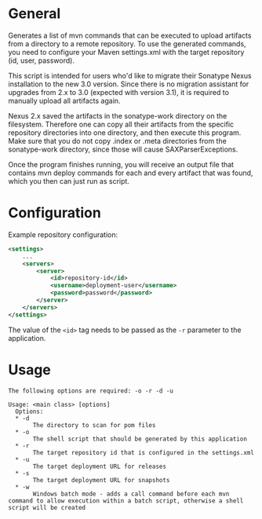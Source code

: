 # General
Generates a list of mvn commands that can be executed to upload artifacts from a directory to a
remote repository. To use the generated commands, you need to configure your Maven settings.xml with
the target repository (id, user, password).

This script is intended for users who'd like to migrate their Sonatype Nexus installation to the new 3.0 
version. Since there is no migration assistant for upgrades from 2.x to 3.0 (expected with version 3.1), 
it is required to manually upload all artifacts again.

Nexus 2.x saved the artifacts in the sonatype-work directory on the filesystem. Therefore one can copy all 
their artifacts from the specific repository directories into one directory, and then execute this program. 
Make sure that you do not copy .index or .meta directories from the sonatype-work directory, since those will 
cause SAXParserExceptions.

Once the program finishes running, you will receive an output file that contains mvn deploy commands for each 
and every artifact that was found, which you then can just run as script.

# Configuration
Example repository configuration:
```xml
<settings>
    ...
    <servers>
        <server>
            <id>repository-id</id>
            <username>deployment-user</username>
            <password>password</password>
        </server>
    </servers>
</settings>

```

The value of the `<id>` tag needs to be passed as the `-r` parameter to the application.

# Usage
```
The following options are required: -o -r -d -u

Usage: <main class> [options]
  Options:
  * -d
       The directory to scan for pom files
  * -o
       The shell script that should be generated by this application
  * -r
       The target repository id that is configured in the settings.xml
  * -u
       The target deployment URL for releases
  * -s
       The target deployment URL for snapshots
  * -w
       Windows batch mode - adds a call command before each mvn command to allow execution within a batch script, otherwise a shell script will be created

```

